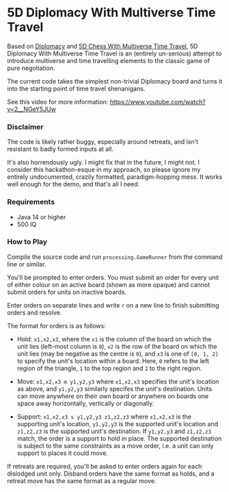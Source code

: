 # 5D Diplomacy With Multiverse Time Travel
Based on [Diplomacy](https://en.wikipedia.org/wiki/Diplomacy_(game)) and [5D Chess With Multiverse Time Travel](https://en.wikipedia.org/wiki/5D_Chess_with_Multiverse_Time_Travel), 5D Diplomacy With Multiverse Time Travel is an (entirely un-serious) attempt to introduce multiverse and time travelling elements to the classic game of pure negotiation.

The current code takes the simplest non-trivial Diplomacy board and turns it into the starting point of time travel shenanigans.

See this video for more information: https://www.youtube.com/watch?v=2__NGeY5JUw

### Disclaimer

The code is likely rather buggy, especially around retreats, and isn't resistant to badly formed inputs at all.

It's also horrendously ugly. I might fix that in the future, I might not. I consider this hackathon-esque in my approach, so please ignore my entirely undocumented, crazily formatted, paradigm-hopping mess. It works well enough for the demo, and that's all I need.

### Requirements

* Java 14 or higher
* 500 IQ

### How to Play

Compile the source code and run `processing.GameRunner` from the command line or similar.

You'll be prompted to enter orders. You must submit an order for every unit of either colour on an active board (shown as more opaque) and cannot submit orders for units on inactive boards.

Enter orders on separate lines and write `r` on a new line to finish submitting orders and resolve.

The format for orders is as follows:

* Hold: `x1,x2,x3`, where the `x1` is the column of the board on which the unit lies (left-most column is `0`), `x2` is the row of the board on which the unit lies (may be negative as the centre is `0`), and `x3` is one of `[0, 1, 2]` to specify the unit's location within a board. Here, `0` refers to the left region of the triangle, `1` to the top region and `2` to the right region.

* Move: `x1,x2,x3 m y1,y2,y3` where `x1,x2,x3` specifies the unit's location as above, and `y1,y2,y3` similarly specifes the unit's destination. Units can move anywhere on their own board or anywhere on boards one space away horizontally, vertically or diagonally.

* Support: `x1,x2,x3 s y1,y2,y3 z1,z2,z3` where `x1,x2,x3` is the supporting unit's location, `y1,y2,y3` is the supported unit's location and `z1,z2,z3` is the supported unit's destination. If `y1,y2,y3` and `z1,z2,z3` match, the order is a support to hold in place. The supported destination is subject to the same constraints as a move order, i.e. a unit can only support to places it could move.

If retreats are required, you'll be asked to enter orders again for each dislodged unit only. Disband orders have the same format as holds, and a retreat move has the same format as a regular move.
